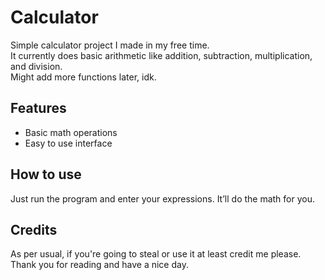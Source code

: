 # Calculator

Simple calculator project I made in my free time.  
It currently does basic arithmetic like addition, subtraction, multiplication, and division.  
Might add more functions later, idk.

## Features  
- Basic math operations  
- Easy to use interface  

## How to use  
Just run the program and enter your expressions. It’ll do the math for you.

## Credits  
As per usual, if you're going to steal or use it at least credit me please. Thank you for reading and have a nice day.
